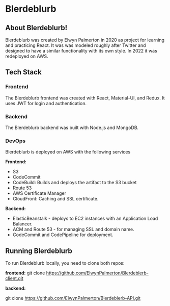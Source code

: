 # Blerdeblurb

## About Blerdeblurb!

Blerdeblurb was created by Elwyn Palmerton in 2020 as project for learning and practicing React. It was was modeled roughly after Twitter and designed to have a similar functionality with its own style. In 2022 it was redeployed on AWS.

## Tech Stack

### Frontend

The Blerdeblurb frontend was created with React, Material-UI, and Redux. It uses JWT for login and authentication.

### Backend

The Blerdeblurb backend was built with Node.js and MongoDB.

### DevOps

Blerdeblurb is deployed on AWS with the following services

**Frontend:**

- S3
- CodeCommit
- CodeBuild: Builds and deploys the artifact to the S3 bucket
- Route 53
- AWS Certificate Manager
- CloudFront: Caching and SSL certificate.

**Backend:**

- ElasticBeanstalk - deploys to EC2 instances with an Application Load Balancer.
- ACM and Route 53 - for managing SSL and domain name.
- CodeCommit and CodePipeline for deployment.

## Running Blerdeblurb

To run Blerdeblurb locally, you need to clone both repos:

**frontend:**
git clone https://github.com/ElwynPalmerton/Blerdeblerb-client.git

**backend:**

git clone https://github.com/ElwynPalmerton/Blerdeblerb-API.git
